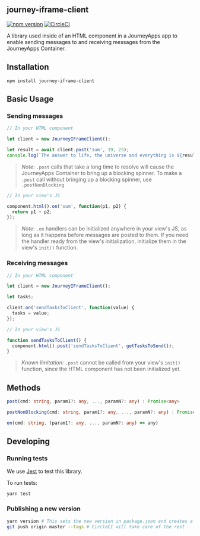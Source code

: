 ## journey-iframe-client

[![npm version](https://badge.fury.io/js/journey-iframe-client.svg)](https://badge.fury.io/js/journey-iframe-client) [![CircleCI](https://circleci.com/gh/journeyapps/journey-iframe-client.svg?style=svg)](https://circleci.com/gh/journeyapps/journey-iframe-client)

A library used inside of an HTML component in a JourneyApps app to enable sending messages to and receiving messages from the JourneyApps Container.

## Installation

```
npm install journey-iframe-client
```

## Basic Usage

### Sending messages

```javascript
// In your HTML component

let client = new JourneyIFrameClient();

let result = await client.post('sum', 19, 23);
console.log(`The answer to life, the universe and everything is ${result}`);
```

> *Note*: `.post` calls that take a long time to resolve will cause the JourneyApps Container to bring up a blocking spinner. To make a `.post` call without bringing up a blocking spinner, use `.postNonBlocking`

```javascript
// In your view's JS

component.html().on('sum', function(p1, p2) {
  return p1 + p2;
});
```



> *Note*: `.on` handlers can be initialized anywhere in your view's JS, as long as it happens before messages are posted to them. If you need the handler ready from the view's initialization, initialize them in the view's `init()` function.

### Receiving messages

```javascript
// In your HTML component

let client = new JourneyIFrameClient();

let tasks;

client.on('sendTasksToClient', function(value) {
  tasks = value;
});
```

```javascript
// In your view's JS

function sendTasksToClient() {
  component.html().post('sendTasksToClient', getTasksToSend());
}
```

> *Known limitation*: `.post` cannot be called from your view's `init()` function, since the HTML component has not been initialized yet.

## Methods

```typescript
post(cmd: string, param1?: any, ..., paramN?: any) : Promise<any>
```

```typescript
postNonBlocking(cmd: string, param1?: any, ..., paramN?: any) : Promise<any>
```

```typescript
on(cmd: string, (param1?: any, ..., paramN?: any) => any)
```

## Developing

### Running tests

We use [Jest](https://jestjs.io/) to test this library. 

To run tests:

```
yarn test
```

### Publishing a new version

```bash
yarn version # This sets the new version in package.json and creates a tag
git push origin master --tags # CircleCI will take care of the rest
```


